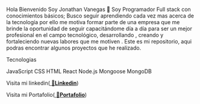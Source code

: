 


Hola Bienvenido Soy Jonathan Vanegas 👋
Soy Programador Full stack con conocimientos básicos; Busco seguir aprendiendo cada vez mas acerca de la tecnología por ello me motiva formar parte de una empresa que me brinde la oportunidad de seguir capacitándome día a día para ser un mejor profesional en el campo tecnológico, desarrollando , creando y fortaleciendo nuevas labores que me motiven .
Este es mi repositorio, aqui podras encontrar algunos proyectos que he realizado.

Tecnologias

JavaScript
CSS
HTML
React
Node.js
Mongoose
MongoDB




Visita mi linkedin([
:pencil:**Linkedin**](https://www.linkedin.com/in/jonathanvanegasdeveloper/))


Visita mi Portafolio([
:briefcase:**Portafolio**](https://briefcase-jv.netlify.app/))

